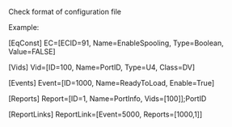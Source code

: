 Check format of configuration file 

Example:

[EqConst]
EC=[ECID=91, Name=EnableSpooling, Type=Boolean, Value=FALSE]

[Vids]
Vid=[ID=100, Name=PortID, Type=U4, Class=DV]

[Events]
Event=[ID=1000, Name=ReadyToLoad, Enable=True]

[Reports]
Report=[ID=1, Name=PortInfo, Vids=[100]];PortID 

[ReportLinks]
ReportLink=[Event=5000, Reports=[1000,1]]
